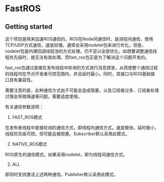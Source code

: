 # FastROS

## Getting started

这个项目是用来加速ROS通信的。ROS在Node间通信时，是进程间通信，使用TCP/UDP方式通信，速度较慢。通常会采用nodelet包来进行优化。但是，nodelet包是内建回调线程池的方式处理，仍不足以全部优化，如想要调整通信线程优先级时，就无法有效处理。而fast_ros包正是为了解决这个问题开发的。

fast_ros包通过直接在发布线程中轮询的方式进行消息颁发，从而使整个通信过程的线程均在节点开发者可控范围内，并且延时最小。同时，其接口与ROS基础接口具有兼容性。

需要注意的是，此种通信方式由于可能会造成阻塞，以及订阅者过多、订阅者处理过慢会导致降速等问题，需要适度使用。

有关通信参数说明：

1. FAST_ROS模式

在发布者线程中直接轮询的通信方式，即线程内通信方式。速度极快，延时极小，线程优先级可控。但可能会被阻塞。Subscriber默认采用此模式。

2. NATIVE_ROS模式

ROS原生的通信模式。如果采用nodelet，即为线程间通信方式。

2. ALL

即同时支持激活上述两种通信。Publisher默认采用此模式。